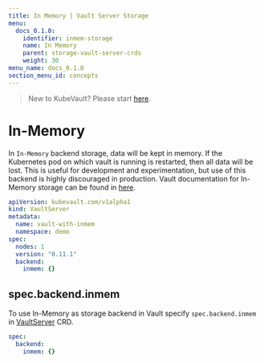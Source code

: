 ```yaml
---
title: In Memory | Vault Server Storage
menu:
  docs_0.1.0:
    identifier: inmem-storage
    name: In Memory
    parent: storage-vault-server-crds
    weight: 30
menu_name: docs_0.1.0
section_menu_id: concepts
---
```


> New to KubeVault? Please start [here](/docs/concepts/README.md).

# In-Memory

In `In-Memory` backend storage, data will be kept in memory. If the Kubernetes pod on which vault is running is restarted, then all data will be lost. This is useful for development and experimentation, but use of this backend is highly discouraged in production. Vault documentation for In-Memory storage can be found in [here](https://www.vaultproject.io/docs/configuration/storage/in-memory.html).

```yaml
apiVersion: kubevault.com/v1alpha1
kind: VaultServer
metadata:
  name: vault-with-inmem
  namespace: demo
spec:
  nodes: 1
  version: "0.11.1"
  backend:
    inmem: {}
```

## spec.backend.inmem

To use In-Memory as storage backend in Vault specify `spec.backend.inmem` in [VaultServer](/docs/concepts/vault-server-crds/vaultserver.md) CRD.

```yaml
spec:
  backend:
    inmem: {}
```
